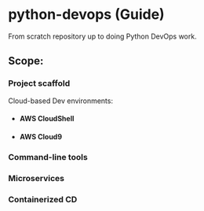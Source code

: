 # python-devops (Guide)
From scratch repository up to doing Python DevOps work.

## Scope:
### Project scaffold

Cloud-based Dev environments:
* #### AWS CloudShell
* #### AWS Cloud9

### Command-line tools
### Microservices
### Containerized CD
